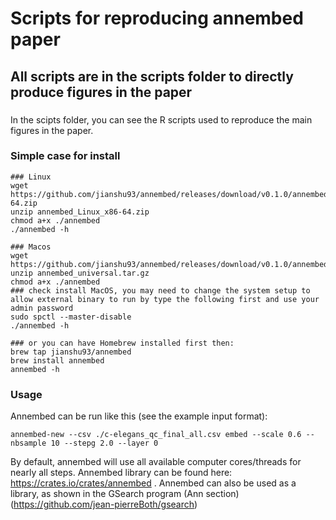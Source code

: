 # Scripts for reproducing annembed paper
## All scripts are in the scripts folder to directly produce figures in the paper
###
In the scipts folder, you can see the R scripts used to reproduce the main figures in the paper.

### Simple case for install
```
### Linux
wget https://github.com/jianshu93/annembed/releases/download/v0.1.0/annembed_Linux_x86-64.zip
unzip annembed_Linux_x86-64.zip
chmod a+x ./annembed
./annembed -h

### Macos
wget https://github.com/jianshu93/annembed/releases/download/v0.1.0/annembed_universal.tar.gz
unzip annembed_universal.tar.gz
chmod a+x ./annembed
### check install MacOS, you may need to change the system setup to allow external binary to run by type the following first and use your admin password
sudo spctl --master-disable
./annembed -h

### or you can have Homebrew installed first then:
brew tap jianshu93/annembed
brew install annembed
annembed -h

```

### Usage
Annembed can be run like this (see the example input format): 
```
annembed-new --csv ./c-elegans_qc_final_all.csv embed --scale 0.6 --nbsample 10 --stepg 2.0 --layer 0
```
By default, annembed will use all available computer cores/threads for nearly all steps. Annembed library can be found here: https://crates.io/crates/annembed . Annembed can also be used as a library, as shown in the GSearch program (Ann section) (https://github.com/jean-pierreBoth/gsearch)
